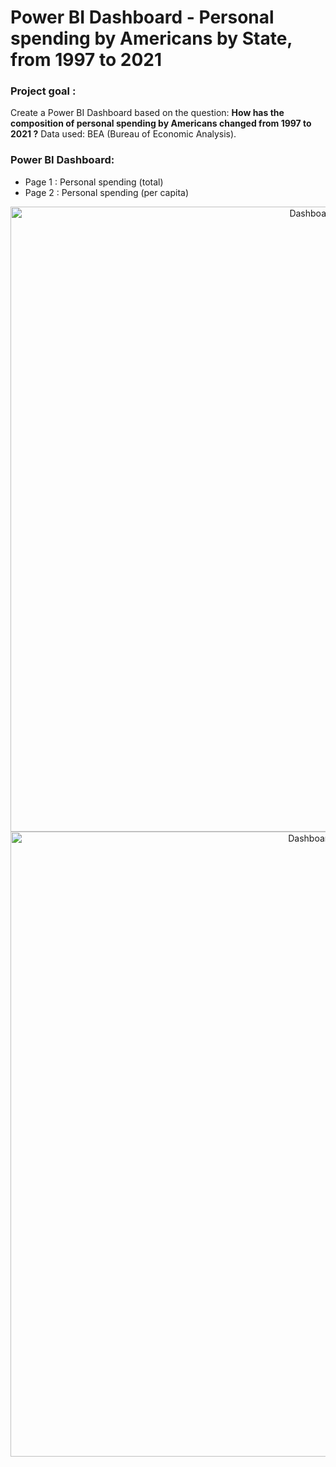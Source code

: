 # Power BI Dashboard - Personal spending by Americans by State, from 1997 to 2021

### Project goal : 
Create a Power BI Dashboard based on the question: __How has the composition of personal spending by Americans changed from 1997 to 2021 ?__
Data used: BEA (Bureau of Economic Analysis).

### Power BI Dashboard:
- Page 1 : Personal spending (total)
- Page 2 : Personal spending (per capita)
<p align="center">
<img src="Dashboard_Page_1.jpg" alt="Dashboard_Page_1" width="1000"/>
<img src="Dashboard_Page_2.jpg" alt="Dashboard_Page_2" width="1000"/>


